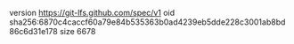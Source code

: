 version https://git-lfs.github.com/spec/v1
oid sha256:6870c4caccf60a79e84b535363b0ad4239eb5dde228c3001ab8bd86c6d31e178
size 6678
